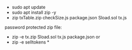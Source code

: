 - sudo apt update
- sudo apt install zip -y
- zip txTable.zip checkSize.js package.json Sload.sol tx.js

password protected zip file:
- zip -e tx.zip Sload.sol tx.js package.json
  or
- zip -e selltokens *
